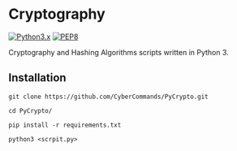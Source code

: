 # Cryptography
[![Python3.x](https://img.shields.io/badge/python-3.x-FADA5E.svg?logo=python)](https://www.python.org/) [![PEP8](https://img.shields.io/badge/code%20style-pep8-red.svg)](https://www.python.org/dev/peps/pep-0008/)

Cryptography and Hashing Algorithms scripts written in Python 3.

## Installation

```git clone https://github.com/CyberCommands/PyCrypto.git```

```cd PyCrypto/```

```pip install -r requirements.txt```

```python3 <scrpit.py>```

